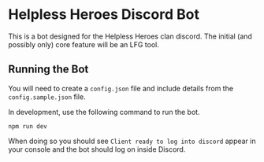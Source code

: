 # Helpless Heroes Discord Bot

This is a bot designed for the Helpless Heroes clan discord. The initial (and possibly only) core feature will be an LFG tool.

## Running the Bot

You will need to create a `config.json` file and include details from the `config.sample.json` file.

In development, use the following command to run the bot.

`npm run dev`

When doing so you should see `Client ready to log into discord` appear in your console and the bot should log on inside Discord.

